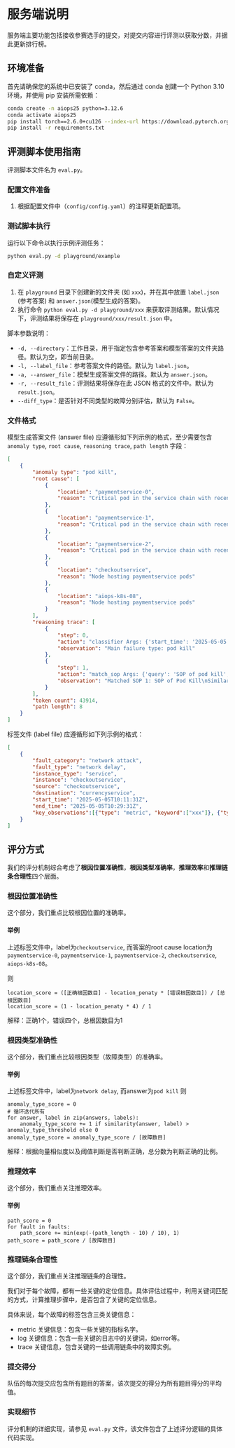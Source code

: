# 服务端说明

服务端主要功能包括接收参赛选手的提交，对提交内容进行评测以获取分数，并据此更新排行榜。



## 环境准备

首先请确保您的系统中已安装了 conda，然后通过 conda 创建一个 Python 3.10 环境，并使用 pip 安装所需依赖：


```bash
conda create -n aiops25 python=3.12.6
conda activate aiops25
pip install torch==2.6.0+cu126 --index-url https://download.pytorch.org/whl/cu126
pip install -r requirements.txt
```

## 评测脚本使用指南

评测脚本文件名为 `eval.py`。


### 配置文件准备

1. 根据配置文件中（`config/config.yaml`）的注释更新配置项。

### 测试脚本执行

运行以下命令以执行示例评测任务：

```bash
python eval.py -d playground/example
```

### 自定义评测

1. 在 `playground` 目录下创建新的文件夹 (如 `xxx`)，并在其中放置 `label.json` (参考答案) 和 `answer.json`(模型生成的答案)。
2. 执行命令 `python eval.py -d playground/xxx` 来获取评测结果。默认情况下，评测结果将保存在 `playground/xxx/result.json` 中。

脚本参数说明：
* `-d, --directory`：工作目录，用于指定包含参考答案和模型答案的文件夹路径。默认为空，即当前目录。
* `-l, --label_file`：参考答案文件的路径。默认为 `label.json`。
* `-a, --answer_file`：模型生成答案文件的路径。默认为 `answer.json`。
* `-r, --result_file`：评测结果将保存在此 JSON 格式的文件中。默认为 `result.json`。
* `--diff_type`：是否针对不同类型的故障分别评估，默认为 `False`。


### 文件格式

模型生成答案文件 (answer file) 应遵循形如下列示例的格式，至少需要包含 `anomaly type`, `root cause`, `reasoning trace`, `path length` 字段：

```json
[
    {
        "anomaly type": "pod kill",
        "root cause": [
            {
                "location": "paymentservice-0",
                "reason": "Critical pod in the service chain with recent restarts"
            },
            {
                "location": "paymentservice-1",
                "reason": "Critical pod in the service chain with recent restarts"
            },
            {
                "location": "paymentservice-2",
                "reason": "Critical pod in the service chain with recent restarts"
            },
            {
                "location": "checkoutservice",
                "reason": "Node hosting paymentservice pods"
            },
            {
                "location": "aiops-k8s-08",
                "reason": "Node hosting paymentservice pods"
            }
        ],
        "reasoning trace": [
            {
                "step": 0,
                "action": "classifier Args: {'start_time': '2025-05-05 10:11:31', 'end_time': '2025-05-05 10:29:31'}",
                "observation": "Main failure type: pod kill"
            },
            {
                "step": 1,
                "action": "match_sop Args: {'query': 'SOP of pod kill', 'threshold': 0.55}",
                "observation": "Matched SOP 1: SOP of Pod Kill\nSimilarity Score: 1.0000\nSOP Content:\n1. Time series anomaly detection of all services in terms of metric request and response. 2. Time series anomaly detection of all pods in terms of metric pod_processes and pod_network_transmit_packets. 3. The result is combination of the previous steps.\nMatched SOP 2: SOP of Pod Failure\nSimilarity Score: 0.8032\nSOP Content:\n1. 2. The result is combination of the previous steps.\n"
            }
        ],
        "token count": 43914,
        "path length": 8
    }
]
```


标签文件 (label file) 应遵循形如下列示例的格式：
```json
[
    {
        "fault_category": "network attack",
        "fault_type": "network delay",
        "instance_type": "service",
        "instance": "checkoutservice",
        "source": "checkoutservice",
        "destination": "currencyservice",
        "start_time": "2025-05-05T10:11:31Z",
        "end_time": "2025-05-05T10:29:31Z",
        "key_observations":[{"type": "metric", "keyword":["xxx"]}, {"type": "log", "keyword":["xxx"]}, {"type": "trace", "keyword":["xxx"]}]
    }
]
```

## 评分方式

我们的评分机制综合考虑了**根因位置准确性**，**根因类型准确率**，**推理效率**和**推理链条合理性**四个层面。

### 根因位置准确性

这个部分，我们重点比较根因位置的准确率。

#### 举例

上述标签文件中，label为`checkoutservice`, 而答案的root cause location为`paymentservice-0`, `paymentservice-1`, `paymentservice-2`, `checkoutservice`, `aiops-k8s-08`。

则 
```
location_score = ([正确根因数目] - location_penaty * [错误根因数目]) / [总根因数目]
location_score = (1 - location_penaty * 4) / 1
```
解释：正确1个，错误四个，总根因数目为1

### 根因类型准确性

这个部分，我们重点比较根因类型（故障类型）的准确率。

#### 举例

上述标签文件中，label为`network delay`, 而answer为`pod kill`
则 
```
anomaly_type_score = 0
# 循环迭代所有
for answer, label in zip(answers, labels):
    anomaly_type_score += 1 if similarity(answer, label) > anomaly_type_threshold else 0
anomaly_type_score = anomaly_type_score / [故障数目]
```
解释：根据向量相似度以及阈值判断是否判断正确，总分数为判断正确的比例。

### 推理效率

这个部分，我们重点关注推理效率。

#### 举例

```
path_score = 0
for fault in faults:
    path_score += min(exp(-(path_length - 10) / 10), 1)
path_score = path_score / [故障数目]
```

### 推理链条合理性

这个部分，我们重点关注推理链条的合理性。

我们对于每个故障，都有一些关键的定位信息。具体评估过程中，利用关键词匹配的方式，计算推理步骤中，是否包含了关键的定位信息。

具体来说，每个故障的标签包含三类关键信息：
* metric 关键信息：包含一些关键的指标名字。
* log 关键信息：包含一些关键的日志中的关键词，如error等。
* trace 关键信息，包含关键的一些调用链条中的故障实例。


### 提交得分

队伍的每次提交应包含所有题目的答案，该次提交的得分为所有题目得分的平均值。

### 实现细节

评分机制的详细实现，请参见 `eval.py` 文件，该文件包含了上述评分逻辑的具体代码实现。
